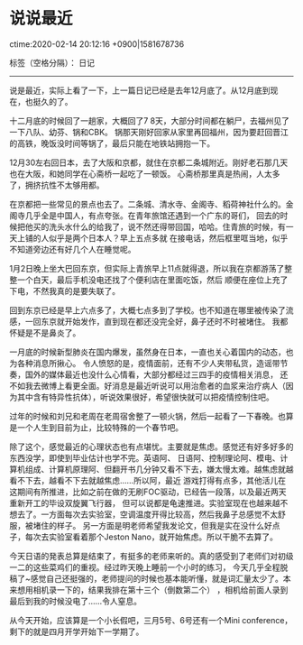 # 说说最近 
ctime:2020-02-14 20:12:16 +0900|1581678736

标签（空格分隔）： 日记

---

说是最近，实际上看了一下，上一篇日记已经是去年12月底了。从12月底到现在，也挺久的了。

十二月底的时候回了一趟家，大概回了7 8天，大部分时间都在躺尸，去福州见了一下八队、幼芬、锅和CBK。
锅那天刚好回家从家里再回福州，因为要赶回晋江的高铁，晚饭没时间等锅了，最后只能在地铁站拥抱一下。

12月30左右回日本，去了大阪和京都，就住在京都二条城附近。刚好老石那几天也在大阪，和她同学在心斋桥一起吃了一顿饭。
心斋桥那里真是热闹，人太多了，拥挤抗性不太够用都。

在京都把一些常见的景点也去了。二条城、清水寺、金阁寺、稻荷神社什么的。金阁寺几乎全是中国人，有点夸张。在青年旅馆还遇到一个广东的哥们，
回去的时候把他买的洗头水什么的给我了，说不然还得带回国，哈哈。住青旅的时候，有一天上铺的人似乎是两个日本人？早上五点多就
在接电话，然后框里哐当地，似乎不知道旁边还有好几个人在睡觉呢。

1月2日晚上坐大巴回东京，但实际上青旅早上11点就得退，所以我在京都游荡了整整一个白天，最后手机没电还找了个便利店在里面吃饭，然后
顺便在座位上充了下电，不然我真的是要失联了。

回到东京已经是早上六点多了，大概七点多到了学校。也不知道在哪里被传染了流感，一回东京就开始发作，直到现在都还没完全好，鼻子还时不时被堵住。
我都怀疑是不是鼻炎了。

一月底的时候新型肺炎在国内爆发，虽然身在日本，一直也关心着国内的动态，也为各种消息所揪心。
令人愤怒的是，疫情面前，还有不少人夹带私货，造谣带节奏，国外的媒体最近也没什么心情看，大部分都经过三四手的疫情相关消息，
还不如我去微博上看更全面。好消息是最近听说可以用治愈者的血浆来治疗病人（因为其中含有特异性抗体），听说效果很好，希望很快就可以把疫情控制住吧。

过年的时候和刘兄和老周在老周宿舍整了一顿火锅，然后一起看了一下春晚。也算是一个人生到目前为止，比较特殊的一个春节吧。

除了这个，感觉最近的心理状态也有点堪忧。主要就是焦虑。感觉还有好多好多的东西没学，即使到毕业估计也学不完。英语阿、
日语阿、控制理论阿、模电、计算机组成、计算机原理阿、但翻开书几分钟又看不下去，嫌太慢太难。越焦虑就越看不下去，越看不下去就越焦虑……所以阿，最近
游戏打得有点多，其他活儿在这期间有所推进，比如之前在做的无刷FOC驱动，已经告一段落，以及最近两天重新开工的毕设双旋翼飞行器，
但可以说都是龟速推进。实验室现在也越来越不想去了。一方面每次去实验室，空调温度开得比较高，然后我鼻子总感觉不太舒服，被堵住的样子。
另一方面是明老师希望我发论文，但我是实在没什么好点子，每次去实验室看着那个Jeston Nano，就开始焦虑。所以干脆不去算了。

今天日语的発表总算是结束了，有挺多的老师来听的。真的感受到了老师们对初级一二的这些菜鸡们的重视。经过昨天晚上睡前一个小时的练习，
今天几乎全程脱稿了~感觉自己还挺强的，老师提问的时候也基本能听懂，就是词汇量太少了。本来想用相机录一下的，结果我排在第十三个（倒数第二个）
，相机给前面人录到最后到我的时候没电了……令人窒息。

从今天开始，应该算是一个小长假吧，三月5号、6号还有一个Mini conference，剩下的就是四月开学开始下一学期了。



